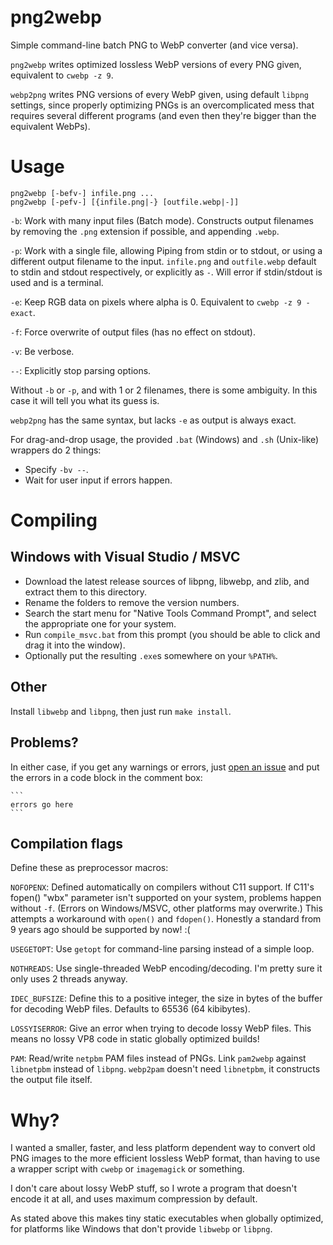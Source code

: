 # png2webp
Simple command-line batch PNG to WebP converter (and vice versa).

`png2webp` writes optimized lossless WebP versions of every PNG given,
equivalent to `cwebp -z 9`.

`webp2png` writes PNG versions of every WebP given, using default `libpng`
settings, since properly optimizing PNGs is an overcomplicated mess that
requires several different programs
(and even then they're bigger than the equivalent WebPs).

# Usage

    png2webp [-befv-] infile.png ...
    png2webp [-pefv-] [{infile.png|-} [outfile.webp|-]]

`-b`: Work with many input files (Batch mode).
    Constructs output filenames by removing the `.png` extension if possible,
    and appending `.webp`.

`-p`: Work with a single file, allowing Piping from stdin or to stdout,
    or using a different output filename to the input.
    `infile.png` and `outfile.webp` default to stdin and stdout respectively,
    or explicitly as `-`. Will error if stdin/stdout is used and is a terminal.

`-e`: Keep RGB data on pixels where alpha is 0.
    Equivalent to `cwebp -z 9 -exact`.

`-f`: Force overwrite of output files (has no effect on stdout).

`-v`: Be verbose.

`--`: Explicitly stop parsing options.

Without `-b` or `-p`, and with 1 or 2 filenames, there is some ambiguity.
In this case it will tell you what its guess is.

`webp2png` has the same syntax, but lacks `-e` as output is always exact.

For drag-and-drop usage, the provided `.bat` (Windows) and `.sh` (Unix-like)
wrappers do 2 things:
* Specify `-bv --`.
* Wait for user input if errors happen.

# Compiling
## Windows with Visual Studio / MSVC
* Download the latest release sources of libpng, libwebp, and zlib,
and extract them to this directory.
* Rename the folders to remove the version numbers.
* Search the start menu for "Native Tools Command Prompt",
and select the appropriate one for your system.
* Run `compile_msvc.bat` from this prompt
(you should be able to click and drag it into the window).
* Optionally put the resulting `.exe`s somewhere on your `%PATH%`.

## Other
Install `libwebp` and `libpng`, then just run `make install`.

## Problems?
In either case, if you get any warnings or errors, just
[open an issue](https://github.com/landfillbaby/png2webp/issues/new)
and put the errors in a code block in the comment box:

    ```
    errors go here
    ```

## Compilation flags
Define these as preprocessor macros:

`NOFOPENX`: Defined automatically on compilers without C11 support.
If C11's fopen() "wbx" parameter isn't supported on your system,
problems happen without `-f`.
(Errors on Windows/MSVC, other platforms may overwrite.)
This attempts a workaround with `open()` and `fdopen()`.
Honestly a standard from 9 years ago should be supported by now! :(

`USEGETOPT`: Use `getopt` for command-line parsing instead of a simple loop.

`NOTHREADS`: Use single-threaded WebP encoding/decoding.
I'm pretty sure it only uses 2 threads anyway.

`IDEC_BUFSIZE`: Define this to a positive integer, the size in bytes of the
buffer for decoding WebP files. Defaults to 65536 (64 kibibytes).

`LOSSYISERROR`: Give an error when trying to decode lossy WebP files.
This means no lossy VP8 code in static globally optimized builds!

`PAM`: Read/write `netpbm` PAM files instead of PNGs.
Link `pam2webp` against `libnetpbm` instead of `libpng`.
`webp2pam` doesn't need `libnetpbm`, it constructs the output file itself.

# Why?
I wanted a smaller, faster, and less platform dependent way to convert old
PNG images to the more efficient lossless WebP format,
than having to use a wrapper script with `cwebp` or `imagemagick` or something.

I don't care about lossy WebP stuff, so I wrote a program that doesn't encode
it at all, and uses maximum compression by default.

As stated above this makes tiny static executables when globally optimized,
for platforms like Windows that don't provide `libwebp` or `libpng`.
